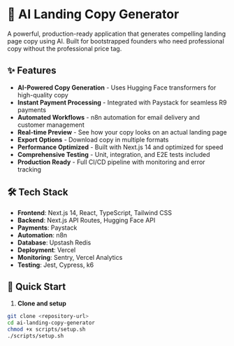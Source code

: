 # 🚀 AI Landing Copy Generator

A powerful, production-ready application that generates compelling landing page copy using AI. Built for bootstrapped founders who need professional copy without the professional price tag.

## ✨ Features

- **AI-Powered Copy Generation** - Uses Hugging Face transformers for high-quality copy
- **Instant Payment Processing** - Integrated with Paystack for seamless R9 payments
- **Automated Workflows** - n8n automation for email delivery and customer management
- **Real-time Preview** - See how your copy looks on an actual landing page
- **Export Options** - Download copy in multiple formats
- **Performance Optimized** - Built with Next.js 14 and optimized for speed
- **Comprehensive Testing** - Unit, integration, and E2E tests included
- **Production Ready** - Full CI/CD pipeline with monitoring and error tracking

## 🛠️ Tech Stack

- **Frontend**: Next.js 14, React, TypeScript, Tailwind CSS
- **Backend**: Next.js API Routes, Hugging Face API
- **Payments**: Paystack
- **Automation**: n8n
- **Database**: Upstash Redis
- **Deployment**: Vercel
- **Monitoring**: Sentry, Vercel Analytics
- **Testing**: Jest, Cypress, k6

## 🚀 Quick Start

1. **Clone and setup**
```bash
git clone <repository-url>
cd ai-landing-copy-generator
chmod +x scripts/setup.sh
./scripts/setup.sh
```
